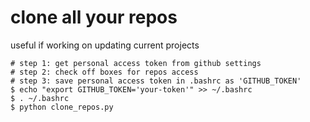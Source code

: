 # clone all your repos

useful if working on updating current projects


```
# step 1: get personal access token from github settings
# step 2: check off boxes for repos access
# step 3: save personal access token in .bashrc as 'GITHUB_TOKEN'
$ echo "export GITHUB_TOKEN='your-token'" >> ~/.bashrc
$ . ~/.bashrc
$ python clone_repos.py
```
